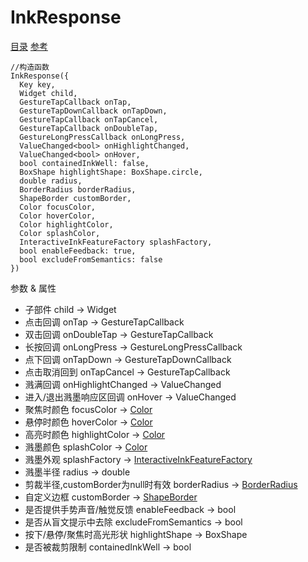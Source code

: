 # InkResponse 
[目录](#toptop) [参考](https://api.flutter.dev/flutter/material/InkResponse-class.html)
```
//构造函数
InkResponse({
  Key key,
  Widget child,
  GestureTapCallback onTap,
  GestureTapDownCallback onTapDown,
  GestureTapCallback onTapCancel,
  GestureTapCallback onDoubleTap,
  GestureLongPressCallback onLongPress,
  ValueChanged<bool> onHighlightChanged,
  ValueChanged<bool> onHover,
  bool containedInkWell: false,
  BoxShape highlightShape: BoxShape.circle,
  double radius,
  BorderRadius borderRadius,
  ShapeBorder customBorder,
  Color focusColor,
  Color hoverColor,
  Color highlightColor,
  Color splashColor,
  InteractiveInkFeatureFactory splashFactory,
  bool enableFeedback: true,
  bool excludeFromSemantics: false
})
```
参数 & 属性
- 子部件 child → Widget
- 点击回调 onTap → GestureTapCallback
- 双击回调 onDoubleTap → GestureTapCallback
- 长按回调 onLongPress → GestureLongPressCallback
- 点下回调 onTapDown → GestureTapDownCallback
- 点击取消回到 onTapCancel → GestureTapCallback
- 溅满回调 onHighlightChanged → ValueChanged<bool>
- 进入/退出溅墨响应区回调 onHover → ValueChanged<bool>
- 聚焦时颜色 focusColor → [Color](#Color)
- 悬停时颜色 hoverColor → [Color](#Color)
- 高亮时颜色 highlightColor → [Color](#Color)
- 溅墨颜色 splashColor → [Color](#Color)
- 溅墨外观 splashFactory → [InteractiveInkFeatureFactory](#InteractiveInkFeatureFactory)
- 溅墨半径 radius → double
- 剪裁半径,customBorder为null时有效 borderRadius → [BorderRadius](#BorderRadius)
- 自定义边框 customBorder → [ShapeBorder](#ShapeBorder)
- 是否提供手势声音/触觉反馈 enableFeedback → bool
- 是否从盲文提示中去除 excludeFromSemantics → bool
- 按下/悬停/聚焦时高光形状 highlightShape → BoxShape
- 是否被裁剪限制 containedInkWell → bool
